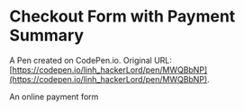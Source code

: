 # Checkout Form with Payment Summary

A Pen created on CodePen.io. Original URL: [https://codepen.io/linh_hackerLord/pen/MWQBbNP](https://codepen.io/linh_hackerLord/pen/MWQBbNP).

An online payment form
